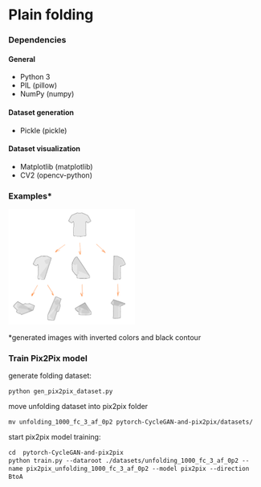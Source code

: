 # Plain folding

### Dependencies

#### General

* Python 3
* PIL (pillow)
* NumPy (numpy)

#### Dataset generation

* Pickle (pickle)

#### Dataset visualization

* Matplotlib (matplotlib)
* CV2 (opencv-python)

### Examples*
<img alt="examples.png" src="examples.png" width=50% />

\*generated images with inverted colors and black contour 

### Train Pix2Pix model

generate folding dataset:

```
python gen_pix2pix_dataset.py
```

move unfolding dataset into pix2pix folder 
```
mv unfolding_1000_fc_3_af_0p2 pytorch-CycleGAN-and-pix2pix/datasets/
```

start pix2pix model training:
```
cd  pytorch-CycleGAN-and-pix2pix
python train.py --dataroot ./datasets/unfolding_1000_fc_3_af_0p2 --name pix2pix_unfolding_1000_fc_3_af_0p2 --model pix2pix --direction BtoA
```




